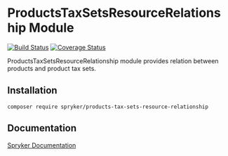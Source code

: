 # ProductsTaxSetsResourceRelationship Module
[![Build Status](https://travis-ci.org/spryker/products-tax-sets-resource-relationship.svg)](https://travis-ci.org/spryker/products-tax-sets-resource-relationship)
[![Coverage Status](https://coveralls.io/repos/github/spryker/products-tax-sets-resource-relationship/badge.svg)](https://coveralls.io/github/spryker/products-tax-sets-resource-relationship)

ProductsTaxSetsResourceRelationship module provides relation between products and product tax sets.


## Installation

```
composer require spryker/products-tax-sets-resource-relationship
```

## Documentation

[Spryker Documentation](https://academy.spryker.com/developing_with_spryker/module_guide/modules.html)
